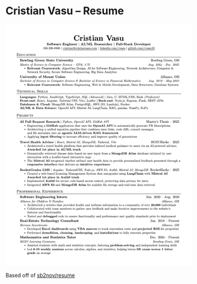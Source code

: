# Cristian Vasu – Resume

![Resume Preview](resume.png)

Based off of [sb2nov/resume](https://github.com/sb2nov/resume/)
